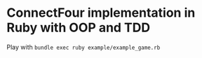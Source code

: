 # ConnectFour implementation in Ruby with OOP and TDD

Play with `bundle exec ruby example/example_game.rb`

